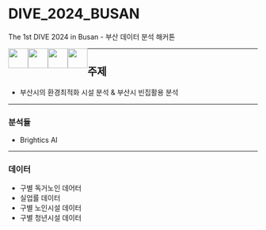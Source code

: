 # DIVE_2024_BUSAN
The 1st DIVE 2024 in Busan - 부산 데이터 분석 해커톤
<div>
  <img style="float:left" src="https://img.shields.io/badge/Samsung SDS Brightics AI-1428A0?style=flat-square&amp;logo=&amp;logoColor=white" width="auto" height="40" />
  <img style="float:left" src="https://img.shields.io/badge/Python-3776AB?style=flat-square&amp;logo=python&amp;logoColor=white" width="auto" height="40" />
  <img style="float:left" src="https://img.shields.io/badge/GeoPy-139C5A?style=flat-square&amp;logo=&amp;logoColor=white" width="auto" height="40" />
  <img style="float:left" src="https://img.shields.io/badge/Excel-217346?style=flat-square&amp;logo=microsoft excel&amp;logoColor=white" width="auto" height="40" />
</div>

---------------------------
## 주제
- 부산시의 환경최적화 시설 분석 & 부산시 빈집활용 분석

---------------------------
### 분석듈
- Brightics AI

---------------------------
### 데이터
- 구별 독거노인 데어터
- 실업률 데이터
- 구별 노인시설 데이터
- 구별 청년시설 데이터
